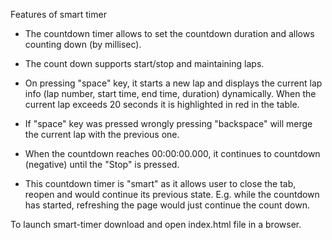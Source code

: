 Features of smart timer

* The countdown timer allows to set the countdown duration and allows counting down (by millisec). 

* The count down supports start/stop and maintaining laps.

* On pressing "space" key, it starts a new lap and displays the current lap info (lap number, start time, end time, duration) dynamically. When the current lap exceeds 20 seconds   it is highlighted in red in the table. 

* If "space" key was pressed wrongly pressing "backspace" will merge the current lap with the previous one.

* When the countdown reaches 00:00:00.000, it continues to countdown (negative) until the "Stop" is pressed.

* This countdown timer is "smart" as it allows user to close the tab, reopen and would continue its previous state. E.g. while the countdown has started, refreshing the page would   just continue the count down.

To launch smart-timer download and open index.html file in a browser.
